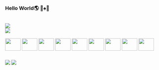 ### Hello World🌎  👾♠️👾



<div><br>
  <img src="https://github-readme-stats.vercel.app/api?username=Guilherme1258&show_icons=true&theme=dark&icon_color=2695AE"/>
</div>
<div>
  <img src="https://github-readme-stats.vercel.app/api/top-langs/?username=Guilherme1258&hide_progress=true&theme=dark"/>
</div><br>

<div>
  <img align="center" height="40" width="50" src="https://cdn.jsdelivr.net/gh/devicons/devicon@latest/icons/python/python-original.svg" />
  <img align="center" height="40" width="50" src="https://cdn.jsdelivr.net/gh/devicons/devicon@latest/icons/c/c-original.svg" />
  <img align="center" height="40" width="50" src="https://cdn.jsdelivr.net/gh/devicons/devicon@latest/icons/cplusplus/cplusplus-original.svg" />
  <img align="center" height="40" width="50" src="https://cdn.jsdelivr.net/gh/devicons/devicon@latest/icons/csharp/csharp-original.svg" />    
  <img align="center" height="40" width="50" src="https://cdn.jsdelivr.net/gh/devicons/devicon@latest/icons/java/java-original-wordmark.svg" />
  <img align="center" height="40" width="50" src="https://cdn.jsdelivr.net/gh/devicons/devicon@latest/icons/javascript/javascript-original.svg" />
  <img align="center" height="40" width="50" src="https://cdn.jsdelivr.net/gh/devicons/devicon@latest/icons/html5/html5-original.svg" />
  <img align="center" height="40" width="50" src="https://cdn.jsdelivr.net/gh/devicons/devicon@latest/icons/css3/css3-original.svg" />
  <img align="center" height="40" width="50" src="https://cdn.jsdelivr.net/gh/devicons/devicon@latest/icons/postgresql/postgresql-original.svg" />      
</div>

##

<div>
  <a href="mailto:Guilherme1258@gmail.com"><img src="https://img.shields.io/badge/Gmail-D14836?style=for-the-badge&logo=gmail&logoColor=white"></a>  
  <a href="https://www.linkedin.com/in/guilherme-5ba6b8138/"><img src="https://img.shields.io/badge/LinkedIn-0077B5?style=for-the-badge&logo=linkedin&logoColor=white"></a>  
</div>




<!--![Guilherme1258's GitHub stats](https://github-readme-stats.vercel.app/api?username=Guilherme1258&show_icons=true&title_color=FFEEDB&icon_color=E91A1A&bg_color=AA8F66&border_color=000000)-->
<!--   -->
